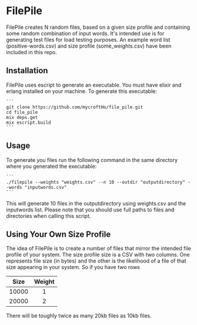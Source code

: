 # FilePile

FilePile creates N random files, based on a given size profile and containing some random combination of input words. It's intended use is for generating test files for load testing purposes. An example word list (positive-words.csv) and size profile (some_weights.csv) have been included in this repo. 
## Installation
FilePile uses escript to generate an executable. You must have elixir and erlang installed on your machine. 
To generate this executable:

    ```
    git clone https://github.com/mycroftHo/file_pile.git
    cd file_pile
    mix deps.get
    mix escript.build
    ```
## Usage
To generate you files run the following command in the same directory where you generated the executable:

    ```
    ./filepile --weights "weights.csv" --n 10 --outdir "outputdirectory" --words "inputwords.csv"
    ```
This will generate 10 files in the outputdirectory using weights.csv and the inputwords list.
Please note that you should use full paths to files and directories when calling this script.

## Using Your Own Size Profile
The idea of FilePile is to create a number of files that mirror the intended file profile of your system. The size profile size is a CSV with two columns. One represents file size (in bytes) and the other is the likelihood of a file of that size appearing in your system.
So if you have two rows

| Size     | Weight |
| :-----:      | :-----:       |
| 10000 | 1   |
| 20000     | 2     |

There will be toughly twice as many 20kb files as 10kb files.
